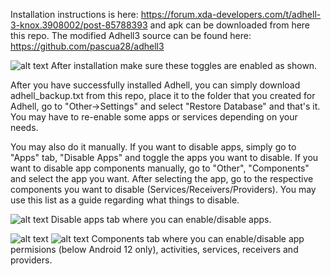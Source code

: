 Installation instructions is here: https://forum.xda-developers.com/t/adhell-3-knox.3908002/post-85788393 and apk can be downloaded from here this repo.
The modified Adhell3 source can be found here: https://github.com/pascua28/adhell3

![alt text](https://github.com/pascua28/OneUI-Debloat/blob/master/Screenshots/1.jpg)
After installation make sure these toggles are enabled as shown.

After you have successfully installed Adhell, you can simply download adhell_backup.txt from this repo, place it to the folder that you created for Adhell, go to "Other->Settings" and select "Restore Database" and that's it. You may have to re-enable some apps or services depending on your needs.

You may also do it manually. If you want to disable apps, simply go to "Apps" tab, "Disable Apps" and toggle the apps you want to disable. If you want to disable app components manually, go to "Other", "Components" and select the app you want. After selecting the app, go to the respective components you want to disable (Services/Receivers/Providers). You may use this list as a guide regarding what things to disable.

![alt text](https://github.com/pascua28/OneUI-Debloat/blob/master/Screenshots/2.jpg)
Disable apps tab where you can enable/disable apps.

![alt text](https://github.com/pascua28/OneUI-Debloat/blob/master/Screenshots/3.jpg) ![alt text](https://github.com/pascua28/OneUI-Debloat/blob/master/Screenshots/4.jpg)
Components tab where you can enable/disable app permisions (below Android 12 only), activities, services, receivers and providers.